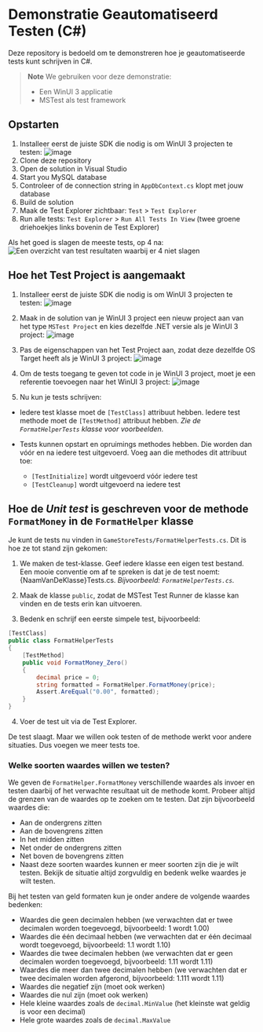 # Demonstratie Geautomatiseerd Testen (C#)

Deze repository is bedoeld om te demonstreren hoe je geautomatiseerde tests kunt schrijven in C#.

> **Note**
> We gebruiken voor deze demonstratie:
> - Een WinUI 3 applicatie
> - MSTest als test framework

## Opstarten

1. Installeer eerst de juiste SDK die nodig is om WinUI 3 projecten te testen:
![image](./Docs/1%20Installeer%20de%20juiste%20SDK.png)
2. Clone deze repository
3. Open de solution in Visual Studio
4. Start you MySQL database
5. Controleer of de connection string in `AppDbContext.cs` klopt met jouw database
6. Build de solution
7. Maak de Test Explorer zichtbaar: `Test` > `Test Explorer`
8. Run alle tests: `Test Explorer` > `Run All Tests In View` (twee groene driehoekjes links bovenin de Test Explorer)

Als het goed is slagen de meeste tests, op 4 na:
![Een overzicht van test resultaten waarbij er 4 niet slagen](./Docs/Eerste%20Test%20Resultaten.png)

## Hoe het Test Project is aangemaakt

1. Installeer eerst de juiste SDK die nodig is om WinUI 3 projecten te testen:
![image](./Docs/1%20Installeer%20de%20juiste%20SDK.png)

2. Maak in de solution van je WinUI 3 project een nieuw project aan van het type `MSTest Project` en kies dezelfde .NET versie als je WinUI 3 project:
![image](./Docs/2%20Maak%20een%20Test%20Project%20met%20de%20NET%206%20versie,%20want%20dat%20is%20compatible%20met%20WinUI3%20(ook%20net%206).png)

3. Pas de eigenschappen van het Test Project aan, zodat deze dezelfde OS Target heeft als je WinUI 3 project:
![image](./Docs/3%20Kies%20voor%20het%20Test%20Project%20dezelfde%20OS%20target%20als%20main%20project.png)

4. Om de tests toegang te geven tot code in je WinUI 3 project, moet je een referentie toevoegen naar het WinUI 3 project:
![image](./Docs/4%20Voeg%20een%20Reference%20aan%20het%20main%20project%20toe%20vanuit%20het%20test%20project.png)

5. Nu kun je tests schrijven:

  - Iedere test klasse moet de `[TestClass]` attribuut hebben. Iedere test methode moet de `[TestMethod]` attribuut hebben. *Zie de `FormatHelperTests` klasse voor voorbeelden.*

  - Tests kunnen opstart en opruimings methodes hebben. Die worden dan vóór en na iedere test uitgevoerd. Voeg aan die methodes dit attribuut toe:
    - `[TestInitialize]` wordt uitgevoerd vóór iedere test
    - `[TestCleanup]` wordt uitgevoerd na iedere test

## Hoe de *Unit test* is geschreven voor de methode `FormatMoney` in de `FormatHelper` klasse

Je kunt de tests nu vinden in `GameStoreTests/FormatHelperTests.cs`. Dit is hoe ze tot stand zijn gekomen:

1. We maken de test-klasse. Geef iedere klasse een eigen test bestand. Een mooie conventie om af te spreken is dat je de test noemt: {NaamVanDeKlasse}Tests.cs. *Bijvoorbeeld: `FormatHelperTests.cs`.*

2. Maak de klasse `public`, zodat de MSTest Test Runner de klasse kan vinden en de tests erin kan uitvoeren.

3. Bedenk en schrijf een eerste simpele test, bijvoorbeeld:
```csharp
[TestClass]
public class FormatHelperTests
{
    [TestMethod]
    public void FormatMoney_Zero()
    {
        decimal price = 0;
        string formatted = FormatHelper.FormatMoney(price);
        Assert.AreEqual("0.00", formatted);
    }
}
```

4. Voer de test uit via de Test Explorer.

De test slaagt. Maar we willen ook testen of de methode werkt voor andere situaties. Dus voegen we meer tests toe.

### Welke soorten waardes willen we testen?

We geven de `FormatHelper.FormatMoney` verschillende waardes als invoer en testen daarbij of het verwachte resultaat uit de methode komt. Probeer altijd de grenzen van de waardes op te zoeken om te testen. Dat zijn bijvoorbeeld waardes die:

- Aan de ondergrens zitten
- Aan de bovengrens zitten
- In het midden zitten
- Net onder de ondergrens zitten
- Net boven de bovengrens zitten
- Naast deze soorten waardes kunnen er meer soorten zijn die je wilt testen. Bekijk de situatie altijd zorgvuldig en bedenk welke waardes je wilt testen.

Bij het testen van geld formaten kun je onder andere de volgende waardes bedenken:

- Waardes die geen decimalen hebben (we verwachten dat er twee decimalen worden toegevoegd, bijvoorbeeld: 1 wordt 1.00)
- Waardes die één decimaal hebben (we verwachten dat er één decimaal wordt toegevoegd, bijvoorbeeld: 1.1 wordt 1.10)
- Waardes die twee decimalen hebben (we verwachten dat er geen decimalen worden toegevoegd, bijvoorbeeld: 1.11 wordt 1.11)
- Waardes die meer dan twee decimalen hebben (we verwachten dat er twee decimalen worden afgerond, bijvoorbeeld: 1.111 wordt 1.11)
- Waardes die negatief zijn (moet ook werken)
- Waardes die nul zijn (moet ook werken)
- Hele kleine waardes zoals de `decimal.MinValue` (het kleinste wat geldig is voor een decimal)
- Hele grote waardes zoals de `decimal.MaxValue`